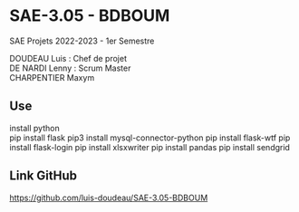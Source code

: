 # SAE-3.05 - BDBOUM
SAE Projets 2022-2023 - 1er Semestre

DOUDEAU Luis : Chef de projet\
DE NARDI Lenny : Scrum Master\
CHARPENTIER Maxym

## Use
install python\
pip install flask
pip3 install mysql-connector-python
pip install flask-wtf
pip install flask-login
pip install xlsxwriter
pip install pandas
pip install sendgrid

## Link GitHub

https://github.com/luis-doudeau/SAE-3.05-BDBOUM
